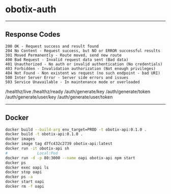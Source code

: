 # obotix-auth

---
## Response Codes

```
200 OK - Request success and result found
204 No Content - Request success, but NO or ERROR successful results 
301 Moved Permanently - Route moved, send new route
400 Bad Request - Invalid request data sent (Bad data)
401 Unauthorized - No auth or invalid authentication (No credentials)
403 Forbidden - Invalidation authorization (Not enough privileges)
404 Not Found - Non existent ws request (no such endpoint - bad URI)
500 Inter Server Error - Server side errors and issues
503 Service Unavailable - In maintenance mode or overloaded
```

/healthz/live
/healthz/ready
/auth/generate/key
/auth/generate/token
/auth/generate/user/key
/auth/generate/user/token

---
## Docker
```bash
docker build --build-arg env_target=PROD -t obotix-api:0.1.0 .
docker build -t obotix-api:0.1.0 .
docker images
docker image tag d7fc432c2739 obotix-api:latest
docker run -it obotix-api sh
#             Local:Pod
docker run -d -p 80:3000 --name oapi obotix-api npm start
docker ps
docker exec oapi ls
docker stop oapi
docker ps -a
docker start oapi
docker rm -f oapi
```
